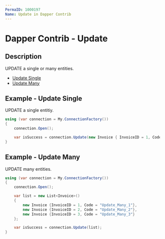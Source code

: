 ```yaml
---
PermaID: 1000197
Name: Update in Dapper Contrib
---
```


# Dapper Contrib - Update

## Description
UPDATE a single or many entities.

- [Update Single](#example---update-single)
- [Update Many](#example---update-single)

## Example - Update Single
UPDATE a single entitiy.

```csharp
using (var connection = My.ConnectionFactory())
{
    connection.Open();

    var isSuccess = connection.Update(new Invoice { InvoiceID = 1, Code = "Update_Single_1"});
}
```

## Example - Update Many
UPDATE many entities.

```csharp
using (var connection = My.ConnectionFactory())
{
    connection.Open();

    var list = new List<Invoice>()
    {
        new Invoice {InvoiceID = 1, Code = "Update_Many_1"},
        new Invoice {InvoiceID = 2, Code = "Update_Many_2"},
        new Invoice {InvoiceID = 3, Code = "Update_Many_3"}
    };

    var isSuccess = connection.Update(list);
}
```
